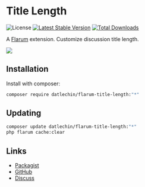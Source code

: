 # Title Length

![License](https://img.shields.io/badge/license-MIT-blue.svg) [![Latest Stable Version](https://img.shields.io/packagist/v/datlechin/flarum-title-length.svg)](https://packagist.org/packages/datlechin/flarum-title-length) [![Total Downloads](https://img.shields.io/packagist/dt/datlechin/flarum-title-length.svg)](https://packagist.org/packages/datlechin/flarum-title-length)

A [Flarum](http://flarum.org) extension. Customize discussion title length.

![](https://i.imgur.com/sgL4IBu.png)

## Installation

Install with composer:

```sh
composer require datlechin/flarum-title-length:"*"
```

## Updating

```sh
composer update datlechin/flarum-title-length:"*"
php flarum cache:clear
```

## Links

- [Packagist](https://packagist.org/packages/datlechin/flarum-title-length)
- [GitHub](https://github.com/datlechin/flarum-title-length)
- [Discuss](https://discuss.flarum.org/d/29924)
